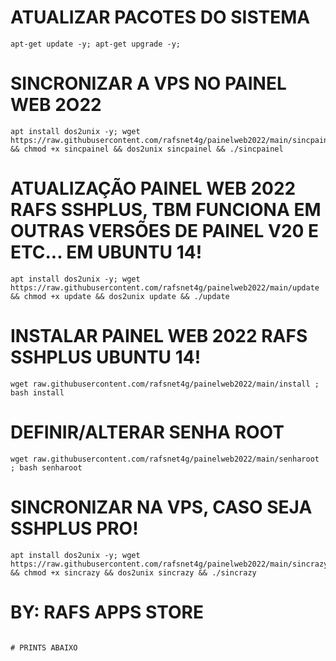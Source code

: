 # ATUALIZAR PACOTES DO SISTEMA
```
apt-get update -y; apt-get upgrade -y;
```

# SINCRONIZAR A VPS NO PAINEL WEB 2O22
```
apt install dos2unix -y; wget https://raw.githubusercontent.com/rafsnet4g/painelweb2022/main/sincpainel && chmod +x sincpainel && dos2unix sincpainel && ./sincpainel
```

# ATUALIZAÇÃO PAINEL WEB 2022 RAFS SSHPLUS, TBM FUNCIONA EM OUTRAS VERSÕES DE PAINEL V20 E ETC... EM UBUNTU 14!
```
apt install dos2unix -y; wget https://raw.githubusercontent.com/rafsnet4g/painelweb2022/main/update && chmod +x update && dos2unix update && ./update
```

# INSTALAR PAINEL WEB 2022 RAFS SSHPLUS UBUNTU 14!
```
wget raw.githubusercontent.com/rafsnet4g/painelweb2022/main/install ; bash install
```

# DEFINIR/ALTERAR SENHA ROOT
```
wget raw.githubusercontent.com/rafsnet4g/painelweb2022/main/senharoot ; bash senharoot
```

# SINCRONIZAR NA VPS, CASO SEJA SSHPLUS PRO!
```
apt install dos2unix -y; wget https://raw.githubusercontent.com/rafsnet4g/painelweb2022/main/sincrazy && chmod +x sincrazy && dos2unix sincrazy && ./sincrazy
```

# BY: RAFS APPS STORE
```

# PRINTS ABAIXO
```
